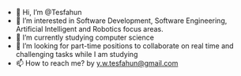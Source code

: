 - 👋 Hi, I’m @Tesfahun
- 👀 I’m interested in Software Development, Software Engineering, Artificial Intelligent and Robotics focus areas.
- 🌱 I’m currently studying computer science
- 💞️ I’m looking for part-time positions to collaborate on real time and challenging tasks while I am studying
- 📫 How to reach me? by y.w.tesfahun@gmail.com


<!---
Txy822/Txy822 is a ✨ special ✨ repository because its `README.md` (this file) appears on your GitHub profile.
You can click the Preview link to take a look at your changes.
--->
